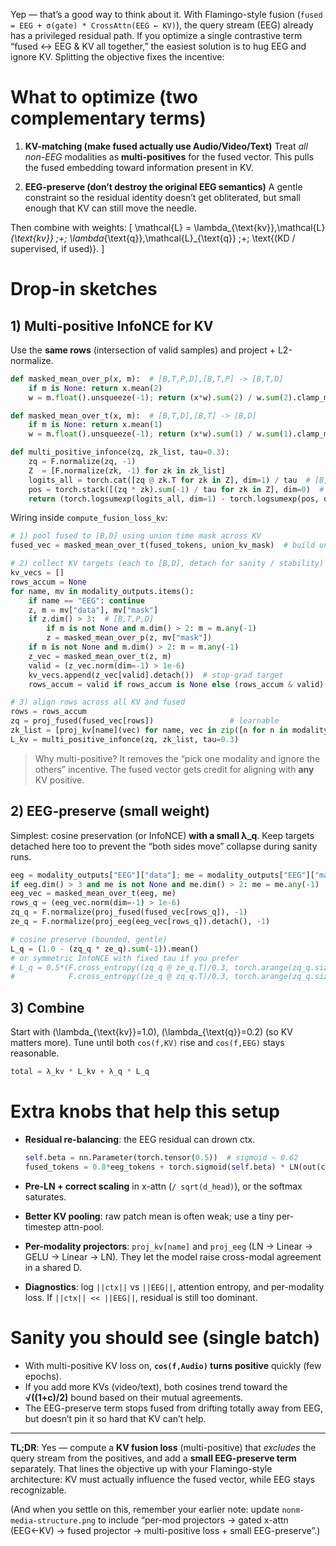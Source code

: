 Yep — that’s a good way to think about it.
With Flamingo-style fusion (`fused = EEG + σ(gate) * CrossAttn(EEG ← KV)`), the query stream (EEG) already has a privileged residual path. If you optimize a single contrastive term “fused ↔ EEG & KV all together,” the easiest solution is to hug EEG and ignore KV. Splitting the objective fixes the incentive:

# What to optimize (two complementary terms)

1. **KV-matching (make fused actually use Audio/Video/Text)**
   Treat *all non-EEG* modalities as **multi-positives** for the fused vector. This pulls the fused embedding toward information present in KV.

2. **EEG-preserve (don’t destroy the original EEG semantics)**
   A gentle constraint so the residual identity doesn’t get obliterated, but small enough that KV can still move the needle.

Then combine with weights:
[
\mathcal{L} = \lambda_{\text{kv}},\mathcal{L}*{\text{kv}} ;+; \lambda*{\text{q}},\mathcal{L}_{\text{q}} ;+; \text{(KD / supervised, if used)}.
]

# Drop-in sketches

## 1) Multi-positive InfoNCE for KV

Use the **same rows** (intersection of valid samples) and project + L2-normalize.

```python
def masked_mean_over_p(x, m):  # [B,T,P,D],[B,T,P] -> [B,T,D]
    if m is None: return x.mean(2)
    w = m.float().unsqueeze(-1); return (x*w).sum(2) / w.sum(2).clamp_min(1e-6)

def masked_mean_over_t(x, m):  # [B,T,D],[B,T] -> [B,D]
    if m is None: return x.mean(1)
    w = m.float().unsqueeze(-1); return (x*w).sum(1) / w.sum(1).clamp_min(1e-6)

def multi_positive_infonce(zq, zk_list, tau=0.3):
    zq = F.normalize(zq, -1)
    Z  = [F.normalize(zk, -1) for zk in zk_list]
    logits_all = torch.cat([zq @ zk.T for zk in Z], dim=1) / tau  # [B, P*B]
    pos = torch.stack([(zq * zk).sum(-1) / tau for zk in Z], dim=0)  # [P,B]
    return (torch.logsumexp(logits_all, dim=1) - torch.logsumexp(pos, dim=0)).mean()
```

Wiring inside `compute_fusion_loss_kv`:

```python
# 1) pool fused to [B,D] using union time mask across KV
fused_vec = masked_mean_over_t(fused_tokens, union_kv_mask)  # build union as OR over KV masks

# 2) collect KV targets (each to [B,D], detach for sanity / stability)
kv_vecs = []
rows_accum = None
for name, mv in modality_outputs.items():
    if name == "EEG": continue
    z, m = mv["data"], mv["mask"]
    if z.dim() > 3:  # [B,T,P,D]
        if m is not None and m.dim() > 2: m = m.any(-1)
        z = masked_mean_over_p(z, mv["mask"])
    if m is not None and m.dim() > 2: m = m.any(-1)
    z_vec = masked_mean_over_t(z, m)
    valid = (z_vec.norm(dim=-1) > 1e-6)
    kv_vecs.append(z_vec[valid].detach())  # stop-grad target
    rows_accum = valid if rows_accum is None else (rows_accum & valid)

# 3) align rows across all KV and fused
rows = rows_accum
zq = proj_fused(fused_vec[rows])                 # learnable
zk_list = [proj_kv[name](vec) for name, vec in zip([n for n in modality_outputs if n!="EEG"], kv_vecs)]
L_kv = multi_positive_infonce(zq, zk_list, tau=0.3)
```

> Why multi-positive? It removes the “pick one modality and ignore the others” incentive. The fused vector gets credit for aligning with **any** KV positive.

## 2) EEG-preserve (small weight)

Simplest: cosine preservation (or InfoNCE) **with a small λ_q**. Keep targets detached here too to prevent the “both sides move” collapse during sanity runs.

```python
eeg = modality_outputs["EEG"]["data"]; me = modality_outputs["EEG"]["mask"]
if eeg.dim() > 3 and me is not None and me.dim() > 2: me = me.any(-1)
eeg_vec = masked_mean_over_t(eeg, me)
rows_q = (eeg_vec.norm(dim=-1) > 1e-6)
zq_q = F.normalize(proj_fused(fused_vec[rows_q]), -1)
ze_q = F.normalize(proj_eeg(eeg_vec[rows_q]).detach(), -1)

# cosine preserve (bounded, gentle)
L_q = (1.0 - (zq_q * ze_q).sum(-1)).mean()
# or symmetric InfoNCE with fixed tau if you prefer
# L_q = 0.5*(F.cross_entropy((zq_q @ ze_q.T)/0.3, torch.arange(zq_q.size(0), device=zq_q.device)) +
#            F.cross_entropy((ze_q @ zq_q.T)/0.3, torch.arange(zq_q.size(0), device=zq_q.device)))
```

## 3) Combine

Start with (\lambda_{\text{kv}}=1.0), (\lambda_{\text{q}}=0.2) (so KV matters more). Tune until both `cos(f,KV)` rise and `cos(f,EEG)` stays reasonable.

```python
total = λ_kv * L_kv + λ_q * L_q
```

# Extra knobs that help this setup

* **Residual re-balancing**: the EEG residual can drown ctx.

  ```python
  self.beta = nn.Parameter(torch.tensor(0.5))  # sigmoid ~ 0.62
  fused_tokens = 0.8*eeg_tokens + torch.sigmoid(self.beta) * LN(out(ctx))
  ```
* **Pre-LN + correct scaling** in x-attn (`/ sqrt(d_head)`), or the softmax saturates.
* **Better KV pooling**: raw patch mean is often weak; use a tiny per-timestep attn-pool.
* **Per-modality projectors**: `proj_kv[name]` and `proj_eeg` (LN → Linear → GELU → Linear → LN). They let the model raise cross-modal agreement in a shared D.
* **Diagnostics**: log `||ctx||` vs `||EEG||`, attention entropy, and per-modality loss. If `||ctx|| << ||EEG||`, residual is still too dominant.

# Sanity you should see (single batch)

* With multi-positive KV loss on, **`cos(f,Audio)` turns positive** quickly (few epochs).
* If you add more KVs (video/text), both cosines trend toward the **√((1+c)/2)** bound based on their mutual agreements.
* The EEG-preserve term stops fused from drifting totally away from EEG, but doesn’t pin it so hard that KV can’t help.

---

**TL;DR**: Yes — compute a **KV fusion loss** (multi-positive) that *excludes* the query stream from the positives, and add a **small EEG-preserve term** separately. That lines the objective up with your Flamingo-style architecture: KV must actually influence the fused vector, while EEG stays recognizable.

(And when you settle on this, remember your earlier note: update `nonm-media-structure.png` to include “per-mod projectors → gated x-attn (EEG←KV) → fused projector → multi-positive loss + small EEG-preserve”.)

